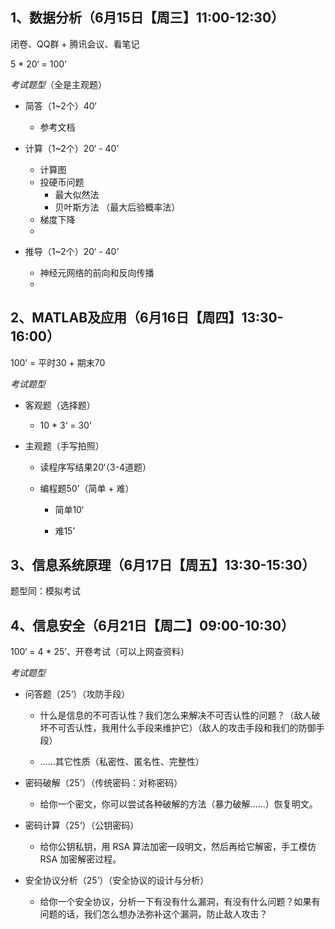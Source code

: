 ## 1、数据分析（6月15日【周三】11:00-12:30）

闭卷、QQ群 + 腾讯会议、看笔记

5 * 20‘ = 100’

*考试题型*（全是主观题）

* 简答（1~2个）40‘

  * 参考文档

* 计算（1~2个）20‘ - 40’

  * 计算图
  * 投硬币问题
    * 最大似然法
    * 贝叶斯方法 （最大后验概率法）
  * 梯度下降
  * ​


* 推导（1~2个）20‘ - 40’

  * 神经元网络的前向和反向传播
  * ​





## 2、MATLAB及应用（6月16日【周四】13:30-16:00）

100’ = 平时30 + 期末70

*考试题型*

* 客观题（选择题）

  * 10 * 3‘ = 30’

* 主观题（手写拍照）

  * 读程序写结果20‘（3-4道题）

  * 编程题50’（简单 + 难）

    * 简单10‘
    
    * 难15’




## 3、信息系统原理（6月17日【周五】13:30-15:30）

题型同：模拟考试



## 4、信息安全（6月21日【周二】09:00-10:30）

100‘ = 4 * 25’、开卷考试（可以上网查资料）

*考试题型*

* 问答题（25‘）（攻防手段）

  * 什么是信息的不可否认性？我们怎么来解决不可否认性的问题？（敌人破坏不可否认性，我用什么手段来维护它）（敌人的攻击手段和我们的防御手段）

  * ……其它性质（私密性、匿名性、完整性）

* 密码破解（25’）（传统密码：对称密码）

  * 给你一个密文，你可以尝试各种破解的方法（暴力破解……）恢复明文。

* 密码计算（25‘）（公钥密码）

  * 给你公钥私钥，用 RSA 算法加密一段明文，然后再给它解密，手工模仿 RSA 加密解密过程。

* 安全协议分析（25’）（安全协议的设计与分析）

  * 给你一个安全协议，分析一下有没有什么漏洞，有没有什么问题？如果有问题的话，我们怎么想办法弥补这个漏洞，防止敌人攻击？
